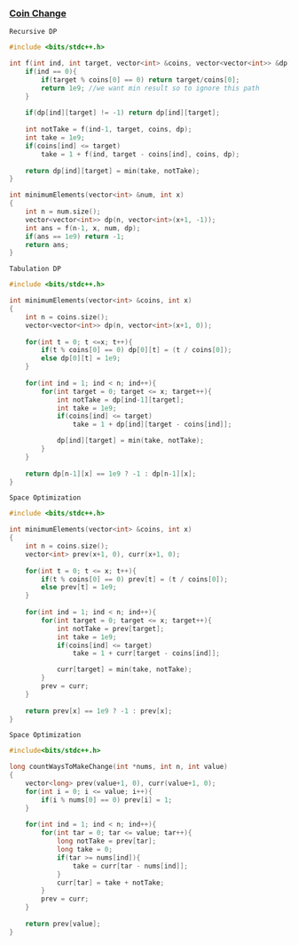 ### [Coin Change](https://www.codingninjas.com/codestudio/problems/minimum-elements_3843091?leftPanelTab=0)


```Recursive DP```  

```cpp
#include <bits/stdc++.h> 

int f(int ind, int target, vector<int> &coins, vector<vector<int>> &dp){
    if(ind == 0){
        if(target % coins[0] == 0) return target/coins[0];
        return 1e9; //we want min result so to ignore this path
    }
    
    if(dp[ind][target] != -1) return dp[ind][target];
    
    int notTake = f(ind-1, target, coins, dp);
    int take = 1e9;
    if(coins[ind] <= target)
        take = 1 + f(ind, target - coins[ind], coins, dp);
    
    return dp[ind][target] = min(take, notTake);
}

int minimumElements(vector<int> &num, int x)
{
    int n = num.size();
    vector<vector<int>> dp(n, vector<int>(x+1, -1));
    int ans = f(n-1, x, num, dp);
    if(ans == 1e9) return -1;
    return ans;
}
```

```Tabulation DP```
```cpp
#include <bits/stdc++.h> 

int minimumElements(vector<int> &coins, int x)
{
    int n = coins.size();
    vector<vector<int>> dp(n, vector<int>(x+1, 0));
    
    for(int t = 0; t <=x; t++){
        if(t % coins[0] == 0) dp[0][t] = (t / coins[0]);
        else dp[0][t] = 1e9;
    }
    
    for(int ind = 1; ind < n; ind++){
        for(int target = 0; target <= x; target++){
            int notTake = dp[ind-1][target];
            int take = 1e9;
            if(coins[ind] <= target)
                take = 1 + dp[ind][target - coins[ind]];

            dp[ind][target] = min(take, notTake);
        }
    }
    
    return dp[n-1][x] == 1e9 ? -1 : dp[n-1][x];
}
```

```Space Optimization```
```cpp
#include <bits/stdc++.h> 

int minimumElements(vector<int> &coins, int x)
{
    int n = coins.size();
    vector<int> prev(x+1, 0), curr(x+1, 0);
    
    for(int t = 0; t <= x; t++){
        if(t % coins[0] == 0) prev[t] = (t / coins[0]);
        else prev[t] = 1e9;
    }
    
    for(int ind = 1; ind < n; ind++){
        for(int target = 0; target <= x; target++){
            int notTake = prev[target];
            int take = 1e9;
            if(coins[ind] <= target)
                take = 1 + curr[target - coins[ind]];

            curr[target] = min(take, notTake);
        }
        prev = curr;
    }
    
    return prev[x] == 1e9 ? -1 : prev[x];
}
```

```Space Optimization```

```cpp
#include<bits/stdc++.h>

long countWaysToMakeChange(int *nums, int n, int value)
{
    vector<long> prev(value+1, 0), curr(value+1, 0);
    for(int i = 0; i <= value; i++){
        if(i % nums[0] == 0) prev[i] = 1;
    }
    
    for(int ind = 1; ind < n; ind++){
        for(int tar = 0; tar <= value; tar++){
            long notTake = prev[tar];
            long take = 0;
            if(tar >= nums[ind]){
                take = curr[tar - nums[ind]];
            }
            curr[tar] = take + notTake;
        }
        prev = curr;
    }
    
    return prev[value];
}
```
